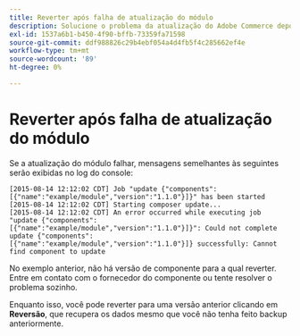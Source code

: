 ```yaml
---
title: Reverter após falha de atualização do módulo
description: Solucione o problema da atualização do Adobe Commerce depois de encontrar um erro de atualização de módulo.
exl-id: 1537a6b1-b450-4f90-bffb-73359fa71598
source-git-commit: ddf988826c29b4ebf054a4d4fb5f4c285662ef4e
workflow-type: tm+mt
source-wordcount: '89'
ht-degree: 0%

---
```


# Reverter após falha de atualização do módulo

Se a atualização do módulo falhar, mensagens semelhantes às seguintes serão exibidas no log do console:

```terminal
[2015-08-14 12:12:02 CDT] Job "update {"components":[{"name":"example/module","version":"1.1.0"}]}" has been started
[2015-08-14 12:12:02 CDT] Starting composer update...
[2015-08-14 12:12:02 CDT] An error occurred while executing job "update {"components":
[{"name":"example/module","version":"1.1.0"}]}": Could not complete update {"components":
[{"name":"example/module","version":"1.1.0"}]} successfully: Cannot find component to update
```

No exemplo anterior, não há versão de componente para a qual reverter. Entre em contato com o fornecedor do componente ou tente resolver o problema sozinho.

Enquanto isso, você pode reverter para uma versão anterior clicando em **Reversão**, que recupera os dados mesmo que você não tenha feito backup anteriormente.
